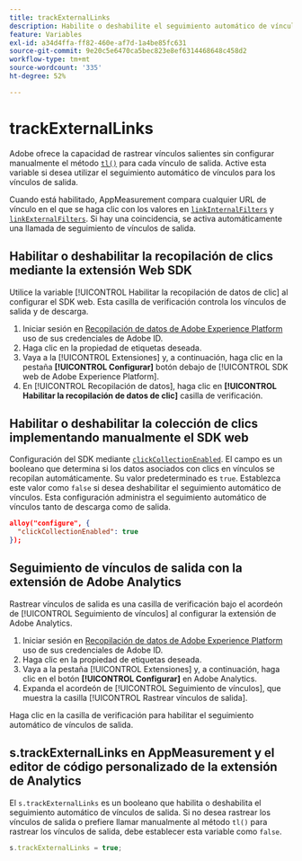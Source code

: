 ```yaml
---
title: trackExternalLinks
description: Habilite o deshabilite el seguimiento automático de vínculos de salida.
feature: Variables
exl-id: a34d4ffa-ff82-460e-af7d-1a4be85fc631
source-git-commit: 9e20c5e6470ca5bec823e8ef6314468648c458d2
workflow-type: tm+mt
source-wordcount: '335'
ht-degree: 52%

---
```


# trackExternalLinks

Adobe ofrece la capacidad de rastrear vínculos salientes sin configurar manualmente el método [`tl()`](../functions/tl-method.md) para cada vínculo de salida. Active esta variable si desea utilizar el seguimiento automático de vínculos para los vínculos de salida.

Cuando está habilitado, AppMeasurement compara cualquier URL de vínculo en el que se haga clic con los valores en [`linkInternalFilters`](linkinternalfilters.md) y [`linkExternalFilters`](linkexternalfilters.md). Si hay una coincidencia, se activa automáticamente una llamada de seguimiento de vínculos de salida.

## Habilitar o deshabilitar la recopilación de clics mediante la extensión Web SDK

Utilice la variable [!UICONTROL Habilitar la recopilación de datos de clic] al configurar el SDK web. Esta casilla de verificación controla los vínculos de salida y de descarga.

1. Iniciar sesión en [Recopilación de datos de Adobe Experience Platform](https://experience.adobe.com/data-collection) uso de sus credenciales de Adobe ID.
1. Haga clic en la propiedad de etiquetas deseada.
1. Vaya a la [!UICONTROL Extensiones] y, a continuación, haga clic en la pestaña **[!UICONTROL Configurar]** botón debajo de [!UICONTROL SDK web de Adobe Experience Platform].
1. En [!UICONTROL Recopilación de datos], haga clic en **[!UICONTROL Habilitar la recopilación de datos de clic]** casilla de verificación.

## Habilitar o deshabilitar la colección de clics implementando manualmente el SDK web

Configuración del SDK mediante [`clickCollectionEnabled`](https://experienceleague.adobe.com/docs/experience-platform/edge/fundamentals/configuring-the-sdk.html#clickCollectionEnabled). El campo es un booleano que determina si los datos asociados con clics en vínculos se recopilan automáticamente. Su valor predeterminado es `true`. Establezca este valor como `false` si desea deshabilitar el seguimiento automático de vínculos. Esta configuración administra el seguimiento automático de vínculos tanto de descarga como de salida.

```json
alloy("configure", {
  "clickCollectionEnabled": true
});
```

## Seguimiento de vínculos de salida con la extensión de Adobe Analytics

Rastrear vínculos de salida es una casilla de verificación bajo el acordeón de [!UICONTROL Seguimiento de vínculos] al configurar la extensión de Adobe Analytics.

1. Iniciar sesión en [Recopilación de datos de Adobe Experience Platform](https://experience.adobe.com/data-collection) uso de sus credenciales de Adobe ID.
2. Haga clic en la propiedad de etiquetas deseada.
3. Vaya a la pestaña [!UICONTROL Extensiones] y, a continuación, haga clic en el botón **[!UICONTROL Configurar]** en Adobe Analytics.
4. Expanda el acordeón de [!UICONTROL Seguimiento de vínculos], que muestra la casilla [!UICONTROL Rastrear vínculos de salida].

Haga clic en la casilla de verificación para habilitar el seguimiento automático de vínculos de salida.

## s.trackExternalLinks en AppMeasurement y el editor de código personalizado de la extensión de Analytics

El `s.trackExternalLinks` es un booleano que habilita o deshabilita el seguimiento automático de vínculos de salida. Si no desea rastrear los vínculos de salida o prefiere llamar manualmente al método `tl()` para rastrear los vínculos de salida, debe establecer esta variable como `false`.

```js
s.trackExternalLinks = true;
```
